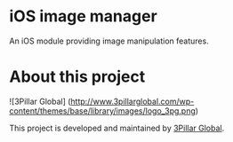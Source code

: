 
# iOS image manager
An iOS module providing image manipulation features.

# About this project
![3Pillar Global] (http://www.3pillarglobal.com/wp-content/themes/base/library/images/logo_3pg.png)

This project is developed and maintained by [3Pillar Global](http://www.3pillarglobal.com/).

